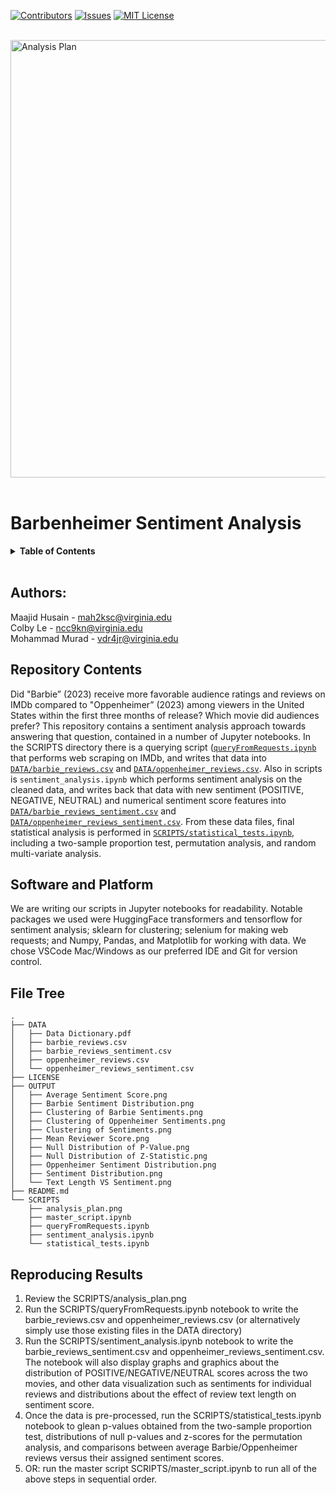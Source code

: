 [![Contributors][contributors-shield]][contributors-url]
[![Issues][issues-shield]][issues-url]
[![MIT License][license-shield]][license-url]

<br />
<div stye="text-align: center;">

  <a href="https://docs.google.com/document/d/1s_uNuLqHY8VSd5b8DqdTbM0EI1HgTjLh-ZQbCcThVfA/edit?usp=sharing">
    <img src="SCRIPTS/analysis_plan.png" style="margin: auto;" width="700" alt="Analysis Plan"></img>
  </a>
</div>
<br />

# Barbenheimer Sentiment Analysis

<details>
  <summary><strong>Table of Contents</strong></summary>
  <ol>
    <li><a href="#authors">Authors</a></li>
    <li><a href="#repository-contents">Repository Contents</a></li>
    <li><a href="#software-and-platform">Software and Platform</a></li>
    <li><a href="#file-tree">File Tree</a></li>
    <li><a href="#reproducing-results">Reproducing Results</a></li>
  </ol>
</details>
<br />

## Authors: 
Maajid Husain - mah2ksc@virginia.edu <br />
Colby Le - ncc9kn@virginia.edu <br />
Mohammad Murad - vdr4jr@virginia.edu

## Repository Contents
Did "Barbie” (2023) receive more favorable audience ratings and reviews on IMDb compared to "Oppenheimer” (2023) among viewers in the United States within the first three months of release? Which movie did audiences prefer? This repository contains a sentiment analysis approach towards answering that question, contained in a number of Jupyter notebooks. In the SCRIPTS directory there is a querying script ([`queryFromRequests.ipynb`](SCRIPTS/queryFromRequests.ipynb) that performs web scraping on IMDb, and writes that data into [`DATA/barbie_reviews.csv`](DATA/barbie_reviews.csv) and [`DATA/oppenheimer_reviews.csv`](DATA/oppenheimer_reviews.csv). Also in scripts is `sentiment_analysis.ipynb` which performs sentiment analysis on the cleaned data, and writes back that data with new sentiment (POSITIVE, NEGATIVE, NEUTRAL) and numerical sentiment score features into [`DATA/barbie_reviews_sentiment.csv`](DATA/barbie_reviews_sentiment.csv) and [`DATA/oppenheimer_reviews_sentiment.csv`](DATA/oppenheimer_reviews_sentiment.csv). From these data files, final statistical analysis is performed in [`SCRIPTS/statistical_tests.ipynb`](SCRIPTS/statistical_tests.ipynb), including a two-sample proportion test, permutation analysis, and random multi-variate analysis.

## Software and Platform
We are writing our scripts in Jupyter notebooks for readability. Notable packages we used were HuggingFace transformers and tensorflow for sentiment analysis; sklearn for clustering; selenium for making web requests; and Numpy, Pandas, and Matplotlib for working with data. We chose VSCode Mac/Windows as our preferred IDE and Git for version control.

## File Tree
```
.
├── DATA
│   ├── Data Dictionary.pdf
│   ├── barbie_reviews.csv
│   ├── barbie_reviews_sentiment.csv
│   ├── oppenheimer_reviews.csv
│   └── oppenheimer_reviews_sentiment.csv
├── LICENSE
├── OUTPUT
│   ├── Average Sentiment Score.png
│   ├── Barbie Sentiment Distribution.png
│   ├── Clustering of Barbie Sentiments.png
│   ├── Clustering of Oppenheimer Sentiments.png
│   ├── Clustering of Sentiments.png
│   ├── Mean Reviewer Score.png
│   ├── Null Distribution of P-Value.png
│   ├── Null Distribution of Z-Statistic.png
│   ├── Oppenheimer Sentiment Distribution.png
│   ├── Sentiment Distribution.png
│   └── Text Length VS Sentiment.png
├── README.md
└── SCRIPTS
    ├── analysis_plan.png
    ├── master_script.ipynb
    ├── queryFromRequests.ipynb
    ├── sentiment_analysis.ipynb
    └── statistical_tests.ipynb
```

## Reproducing Results
1. Review the SCRIPTS/analysis_plan.png
2. Run the SCRIPTS/queryFromRequests.ipynb notebook to write the barbie_reviews.csv and oppenheimer_reviews.csv (or alternatively simply use those existing files in the DATA directory)
3. Run the SCRIPTS/sentiment_analysis.ipynb notebook to write the barbie_reviews_sentiment.csv and oppenheimer_reviews_sentiment.csv. The notebook will also display graphs and graphics about the distribution of POSITIVE/NEGATIVE/NEUTRAL scores across the two movies, and other data visualization such as sentiments for individual reviews and distributions about the effect of review text length on sentiment score.
4. Once the data is pre-processed, run the SCRIPTS/statistical_tests.ipynb notebook to glean p-values obtained from the two-sample proportion test, distributions of null p-values and z-scores for the permutation analysis, and comparisons between average Barbie/Oppenheimer reviews versus their assigned sentiment scores.
5. OR: run the master script SCRIPTS/master_script.ipynb to run all of the above steps in sequential order.

[contributors-shield]: https://img.shields.io/github/contributors/colbyle25/Movie-Review-Sentiment-Analysis.svg?style=for-the-badge
[contributors-url]: https://github.com/colbyle25/Movie-Review-Sentiment-Analysis/graphs/contributors
[stars-shield]: https://img.shields.io/github/stars/colbyle25/website.svg?style=for-the-badge
[issues-shield]: https://img.shields.io/github/issues/colbyle25/Movie-Review-Sentiment-Analysis.svg?style=for-the-badge
[issues-url]: https://github.com/colbyle25/Movie-Review-Sentiment-Analysis/issues
[license-shield]: https://img.shields.io/github/license/colbyle25/Movie-Review-Sentiment-Analysis.svg?style=for-the-badge
[license-url]: https://github.com/colbyle25/Movie-Review-Sentiment-Analysis/blob/master/LICENSE
[product-screenshot]: public/Images/_Common